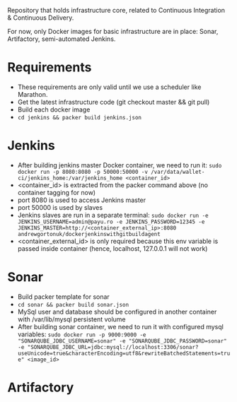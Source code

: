 Repository that holds infrastructure core, related to Continuous Integration & Continuous Delivery.


For now, only Docker images for basic infrastructure are in place: Sonar, Artifactory, semi-automated Jenkins.

Requirements
============
* These requirements are only valid until we use a scheduler like Marathon.
* Get the latest infrastructure code (git checkout master && git pull)
* Build each docker image
* `cd jenkins && packer build jenkins.json`


Jenkins
=======
* After building jenkins master Docker container, we need to run it: 
    `sudo docker run -p 8080:8080 -p 50000:50000 -v /var/data/wallet-ci/jenkins_home:/var/jenkins_home <container_id>`
* <container_id> is extracted from the packer command above (no container tagging for now)
* port 8080 is used to access Jenkins master
* port 50000 is used by slaves
* Jenkins slaves are run in a separate terminal: 
    `sudo docker run -e JENKINS_USERNAME=admin@payu.ro -e JENKINS_PASSWORD=12345 -e JENKINS_MASTER=http://<container_external_ip>:8080 andrewgortonuk/dockerjenkinswithgitbuildagent`
* <container_external_id> is only required because this env variable is passed inside container (hence, localhost, 127.0.0.1 will not work)

Sonar
=======
* Build packer template for sonar
* `cd sonar && packer build sonar.json`
* MySql user and database should be configured in another container with /var/lib/mysql persistent volume
* After building sonar container, we need to run it with configured mysql variables:
    `sudo docker run -p 9000:9000 -e "SONARQUBE_JDBC_USERNAME=sonar" -e "SONARQUBE_JDBC_PASSWORD=sonar" -e "SONARQUBE_JDBC_URL=jdbc:mysql://localhost:3306/sonar?useUnicode=true&characterEncoding=utf8&rewriteBatchedStatements=true" <image_id>`

Artifactory
===========

